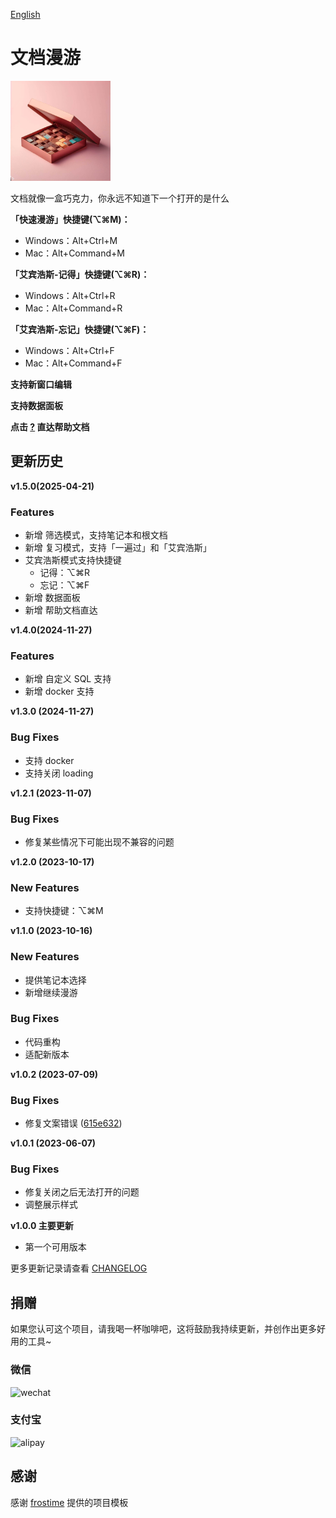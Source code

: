 [English](README.md)

# 文档漫游

![](./icon.png)

文档就像一盒巧克力，你永远不知道下一个打开的是什么

**「快速漫游」快捷键(⌥⌘M)：**
  * Windows：Alt+Ctrl+M
  * Mac：Alt+Command+M

**「艾宾浩斯-记得」快捷键(⌥⌘R)：**
  * Windows：Alt+Ctrl+R
  * Mac：Alt+Command+R

**「艾宾浩斯-忘记」快捷键(⌥⌘F)：**
  * Windows：Alt+Ctrl+F
  * Mac：Alt+Command+F

**支持新窗口编辑**

**支持数据面板**

**点击 [?](https://siyuan.wiki/s/20250421162737-l6p21h5) 直达帮助文档**

## 更新历史

**v1.5.0(2025-04-21)**
### Features
* 新增 筛选模式，支持笔记本和根文档
* 新增 复习模式，支持「一遍过」和「艾宾浩斯」
* 艾宾浩斯模式支持快捷键
  * 记得：⌥⌘R
  * 忘记：⌥⌘F
* 新增 数据面板
* 新增 帮助文档直达

**v1.4.0(2024-11-27)**
### Features
* 新增 自定义 SQL 支持
* 新增 docker 支持

**v1.3.0 (2024-11-27)**

### Bug Fixes

* 支持 docker
* 支持关闭 loading

**v1.2.1 (2023-11-07)**

### Bug Fixes

* 修复某些情况下可能出现不兼容的问题

**v1.2.0 (2023-10-17)**

### New Features

* 支持快捷键：⌥⌘M

**v1.1.0 (2023-10-16)**

### New Features

* 提供笔记本选择
* 新增继续漫游

### Bug Fixes

* 代码重构
* 适配新版本

**v1.0.2 (2023-07-09)**
### Bug Fixes
- 修复文案错误 ([615e632](https://github.com/terwer/siyuan-plugin-random-doc/commit/615e63281f167e3c861b8e8f5196d1ddd591d739))

**v1.0.1 (2023-06-07)**
### Bug Fixes
- 修复关闭之后无法打开的问题
- 调整展示样式

**v1.0.0 主要更新**

- 第一个可用版本

更多更新记录请查看 [CHANGELOG](https://github.com/terwer/siyuan-plugin-random-doc/blob/main/CHANGELOG.md)

## 捐赠

如果您认可这个项目，请我喝一杯咖啡吧，这将鼓励我持续更新，并创作出更多好用的工具~

### 微信

<div>
<img src="https://static-rs-terwer.oss-cn-beijing.aliyuncs.com/donate/wechat.jpg" alt="wechat" style="width:280px;height:375px;" />
</div>

### 支付宝

<div>
<img src="https://static-rs-terwer.oss-cn-beijing.aliyuncs.com/donate/alipay.jpg" alt="alipay" style="width:280px;height:375px;" />
</div>

## 感谢

感谢 [frostime](https://github.com/siyuan-note/plugin-sample-vite-svelte) 提供的项目模板